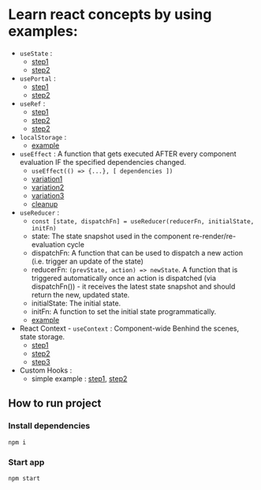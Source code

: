 # Learn react concepts by using examples:

- `useState` :
  - [step1](./expenses-app/src/App.js#L7)
  - [step2](./expenses-app/src/App.js#L31)
- `usePortal` :
  - [step1](./add-user-app/public/index.html#L31)
  - [step2](./add-user-app/src/components/UI/ErrorModal.js#L31)
- `useRef` :
  - [step1](./add-user-app/src/components/Users/AddUser.js#L10)
  - [step2](./add-user-app/src/components/Users/AddUser.js#L17)
  - [step2](./add-user-app/src/components/Users/AddUser.js#L35)
- `localStorage` :
  - [example](./login-app/src/App.js#L22)
- `useEffect` : A function that gets executed AFTER every component evaluation IF the specified dependencies changed.
  - `useEffect(() => {...}, [ dependencies ])`
  - [variation1](./login-app/src/App.js#L11)
  - [variation2](./login-app/src/components/Login/Login.js#L23)
  - [variation3](./login-app/src/components/Login/Login.js#L31)
  - [cleanup](./login-app/src/components/Login/Login.js#L39)
- `useReducer` :
  - `const [state, dispatchFn] = useReducer(reducerFn, initialState, initFn)`
  - state: The state snapshot used in the component re-render/re-evaluation cycle
  - dispatchFn: A function that can be used to dispatch a new action (i.e. trigger an update of the state)
  - reducerFn: `(prevState, action) => newState`. A function that is triggered automatically once an action is dispatched (via dispatchFn()) - it receives the latest state snapshot and should return the new, updated state.
  - initialState: The initial state.
  - initFn: A function to set the initial state programmatically.
  - [example](./use-reducer/src/components/Login/Login.js#L36)
- React Context - `useContext` : Component-wide Benhind the scenes, state storage.
  - [step1](./use-reducer/src/store/authContext.js)
  - [step2](./use-reducer/src/index.js#L10)
  - [step3](./use-reducer/src/components/MainHeader/Navigation.js#L7)
- Custom Hooks :
  - simple example : [step1](./counter-app/src/hooks/use-counter.js), [step2](./counter-app/src/components/ForwardCounter.js#L5)

## How to run project

### Install dependencies

`npm i`

### Start app

`npm start`
